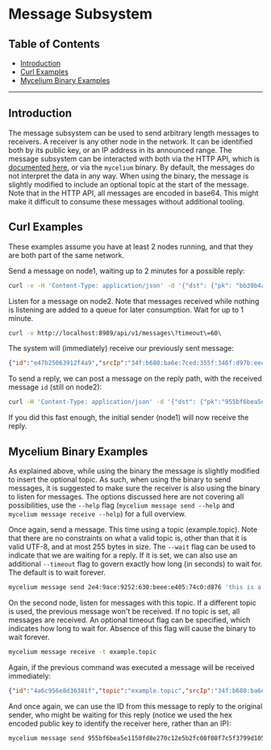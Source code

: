 <h1> Message Subsystem</h1>

<h2>Table of Contents</h2>

- [Introduction](#introduction)
- [Curl Examples](#curl-examples)
- [Mycelium Binary Examples](#mycelium-binary-examples)

***

## Introduction

The message subsystem can be used to send arbitrary length messages to receivers. A receiver is any
other node in the network. It can be identified both by its public key, or an IP address in its announced
range. The message subsystem can be interacted with both via the HTTP API, which is
[documented here](./api_yaml.md), or via the `mycelium` binary. By default, the messages do not interpret
the data in any way. When using the binary, the message is slightly modified to include an optional
topic at the start of the message. Note that in the HTTP API, all messages are encoded in base64. This
might make it difficult to consume these messages without additional tooling.

## Curl Examples

These examples assume you have at least 2 nodes running, and that they are both part of the same network.

Send a message on node1, waiting up to 2 minutes for a possible reply:

```bash
curl -v -H 'Content-Type: application/json' -d '{"dst": {"pk": "bb39b4a3a4efd70f3e05e37887677e02efbda14681d0acd3882bc0f754792c32"}, "payload": "xuV+"}' http://localhost:8989/api/v1/messages\?reply_timeout\=120
```

Listen for a message on node2. Note that messages received while nothing is listening are added to
a queue for later consumption. Wait for up to 1 minute.

```bash
curl -v http://localhost:8989/api/v1/messages\?timeout\=60\
```

The system will (immediately) receive our previously sent message:

```json
{"id":"e47b25063912f4a9","srcIp":"34f:b680:ba6e:7ced:355f:346f:d97b:eecb","srcPk":"955bf6bea5e1150fd8e270c12e5b2fc08f08f7c5f3799d10550096cc137d671b","dstIp":"2e4:9ace:9252:630:beee:e405:74c0:d876","dstPk":"bb39b4a3a4efd70f3e05e37887677e02efbda14681d0acd3882bc0f754792c32","payload":"xuV+"}
```

To send a reply, we can post a message on the reply path, with the received message `id` (still on
node2):

```bash
curl -H 'Content-Type: application/json' -d '{"dst": {"pk":"955bf6bea5e1150fd8e270c12e5b2fc08f08f7c5f3799d10550096cc137d671b"}, "payload": "xuC+"}' http://localhost:8989/api/v1/messages/reply/e47b25063912f4a9
```

If you did this fast enough, the initial sender (node1) will now receive the reply.

## Mycelium Binary Examples

As explained above, while using the binary the message is slightly modified to insert the optional
topic. As such, when using the binary to send messages, it is suggested to make sure the receiver is
also using the binary to listen for messages. The options discussed here are not covering all possibilities,
use the `--help` flag (`mycelium message send --help` and `mycelium message receive --help`) for a
full overview.

Once again, send a message. This time using a topic (example.topic). Note that there are no constraints
on what a valid topic is, other than that it is valid UTF-8, and at most 255 bytes in size. The `--wait`
flag can be used to indicate that we are waiting for a reply. If it is set, we can also use an additional
`--timeout` flag to govern exactly how long (in seconds) to wait for. The default is to wait forever.

```bash
mycelium message send 2e4:9ace:9252:630:beee:e405:74c0:d876 'this is a message' -t example.topic --wait
```

On the second node, listen for messages with this topic. If a different topic is used, the previous
message won't be received. If no topic is set, all messages are received. An optional timeout flag
can be specified, which indicates how long to wait for. Absence of this flag will cause the binary
to wait forever.

```bash
mycelium message receive -t example.topic
```

Again, if the previous command was executed a message will be received immediately:

```json
{"id":"4a6c956e8d36381f","topic":"example.topic","srcIp":"34f:b680:ba6e:7ced:355f:346f:d97b:eecb","srcPk":"955bf6bea5e1150fd8e270c12e5b2fc08f08f7c5f3799d10550096cc137d671b","dstIp":"2e4:9ace:9252:630:beee:e405:74c0:d876","dstPk":"bb39b4a3a4efd70f3e05e37887677e02efbda14681d0acd3882bc0f754792c32","payload":"this is a message"}
```

And once again, we can use the ID from this message to reply to the original sender, who might be waiting
for this reply (notice we used the hex encoded public key to identify the receiver here, rather than an IP):

```bash
mycelium message send 955bf6bea5e1150fd8e270c12e5b2fc08f08f7c5f3799d10550096cc137d671b "this is a reply" --reply-to 4a6c956e8d36381f
```
